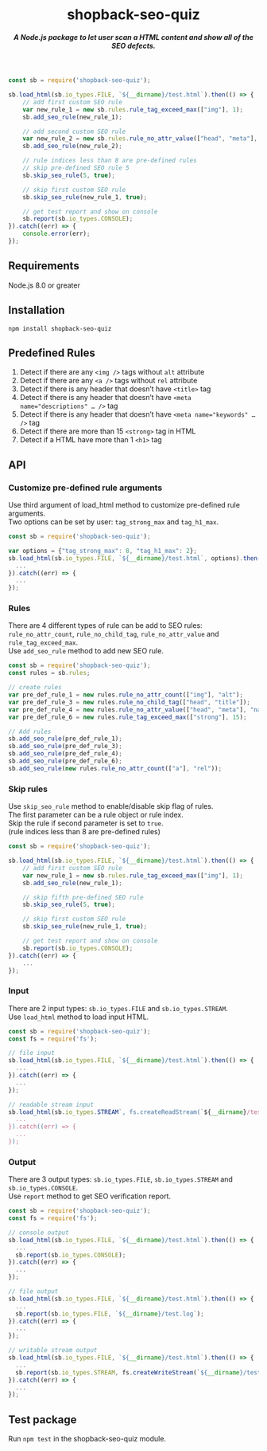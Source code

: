 <h1 align="center">shopback-seo-quiz</h1>
<h5 align="center">A Node.js package to let user scan a HTML content and show all of the SEO defects.</h5>

<br />

```js
const sb = require('shopback-seo-quiz');

sb.load_html(sb.io_types.FILE, `${__dirname}/test.html`).then(() => {
    // add first custom SEO rule
    var new_rule_1 = new sb.rules.rule_tag_exceed_max(["img"], 1);
    sb.add_seo_rule(new_rule_1);

    // add second custom SEO rule
    var new_rule_2 = new sb.rules.rule_no_attr_value(["head", "meta"], "name", "robots");
    sb.add_seo_rule(new_rule_2);

    // rule indices less than 8 are pre-defined rules
    // skip pre-defined SEO rule 5
    sb.skip_seo_rule(5, true);

    // skip first custom SEO rule
    sb.skip_seo_rule(new_rule_1, true);

    // get test report and show on console
    sb.report(sb.io_types.CONSOLE);
}).catch((err) => {
    console.error(err);
});
```

## Requirements
Node.js 8.0 or greater

## Installation
`npm install shopback-seo-quiz`

## Predefined Rules
1. Detect if there are any `<img />` tags without `alt` attribute<br />
2. Detect if there are any `<a />` tags without `rel` attribute<br />
3. Detect if there is any header that doesn’t have `<title>` tag<br />
4. Detect if there is any header that doesn’t have `<meta name="descriptions" … />` tag<br />
5. Detect if there is any header that doesn’t have `<meta name="keywords" … />` tag<br />
6. Detect if there are more than 15 `<strong>` tag in HTML <br />
7. Detect if a HTML have more than 1 `<h1>` tag<br />

## API

### Customize pre-defined rule arguments
Use third argument of load_html method to customize pre-defined rule arguments.<br/>
Two options can be set by user: `tag_strong_max` and `tag_h1_max`.

```js
const sb = require('shopback-seo-quiz');

var options = {"tag_strong_max": 8, "tag_h1_max": 2};
sb.load_html(sb.io_types.FILE, `${__dirname}/test.html`, options).then(() => {
  ...
}).catch((err) => {
  ...
});
```

### Rules
There are 4 different types of rule can be add to SEO rules: `rule_no_attr_count`, `rule_no_child_tag`,
`rule_no_attr_value` and `rule_tag_exceed_max`.<br/>
Use `add_seo_rule` method to add new SEO rule.

```js
const sb = require('shopback-seo-quiz');
const rules = sb.rules;

// create rules
var pre_def_rule_1 = new rules.rule_no_attr_count(["img"], "alt");
var pre_def_rule_3 = new rules.rule_no_child_tag(["head", "title"]);
var pre_def_rule_4 = new rules.rule_no_attr_value(["head", "meta"], "name", "descriptions");
var pre_def_rule_6 = new rules.rule_tag_exceed_max(["strong"], 15);

// Add rules
sb.add_seo_rule(pre_def_rule_1);
sb.add_seo_rule(pre_def_rule_3);
sb.add_seo_rule(pre_def_rule_4);
sb.add_seo_rule(pre_def_rule_6);
sb.add_seo_rule(new rules.rule_no_attr_count(["a"], "rel"));
```

### Skip rules
Use `skip_seo_rule` method to enable/disable skip flag of rules.<br/>
The first parameter can be a rule object or rule index.<br />
Skip the rule if second parameter is set to `true`.<br />
(rule indices less than 8 are pre-defined rules)

```js
const sb = require('shopback-seo-quiz');

sb.load_html(sb.io_types.FILE, `${__dirname}/test.html`).then(() => {
    // add first custom SEO rule
    var new_rule_1 = new sb.rules.rule_tag_exceed_max(["img"], 1);
    sb.add_seo_rule(new_rule_1);

    // skip fifth pre-defined SEO rule
    sb.skip_seo_rule(5, true);

    // skip first custom SEO rule
    sb.skip_seo_rule(new_rule_1, true);

    // get test report and show on console
    sb.report(sb.io_types.CONSOLE);
}).catch((err) => {
    ...
});
```

### Input
There are 2 input types: `sb.io_types.FILE` and `sb.io_types.STREAM`.<br/>
Use `load_html` method to load input HTML.

```js
const sb = require('shopback-seo-quiz');
const fs = require('fs');

// file input
sb.load_html(sb.io_types.FILE, `${__dirname}/test.html`).then(() => {
  ...
}).catch((err) => {
  ...
});

// readable stream input
sb.load_html(sb.io_types.STREAM`, fs.createReadStream(`${__dirname}/test.html`)).then(() => {
  ...
}).catch((err) => {
  ...
});
```

### Output
There are 3 output types: `sb.io_types.FILE`, `sb.io_types.STREAM` and `sb.io_types.CONSOLE`.<br/>
Use `report` method to get SEO verification report.

```js
const sb = require('shopback-seo-quiz');
const fs = require('fs');

// console output
sb.load_html(sb.io_types.FILE, `${__dirname}/test.html`).then(() => {
  ...
  sb.report(sb.io_types.CONSOLE);
}).catch((err) => {
  ...
});

// file output
sb.load_html(sb.io_types.FILE, `${__dirname}/test.html`).then(() => {
  ...
  sb.report(sb.io_types.FILE, `${__dirname}/test.log`);
}).catch((err) => {
  ...
});

// writable stream output
sb.load_html(sb.io_types.FILE, `${__dirname}/test.html`).then(() => {
  ...
  sb.report(sb.io_types.STREAM, fs.createWriteStream(`${__dirname}/test.log`));
}).catch((err) => {
  ...
});
```

## Test package
Run `npm test` in the shopback-seo-quiz module.